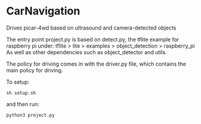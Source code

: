 # CarNavigation
Drives picar-4wd based on ultrasound and camera-detected objects

The entry point project.py is based on detect.py, the tflite example for raspberry pi under:
tflite > lite > examples > object_detection > raspberry_pi
As well as other dependencies such as object_detector and utils.

The policy for driving comes in with the driver.py file, which contains the main policy for driving.

To setup:
```
sh setup.sh
```
and then run:
```
python3 project.py
```
